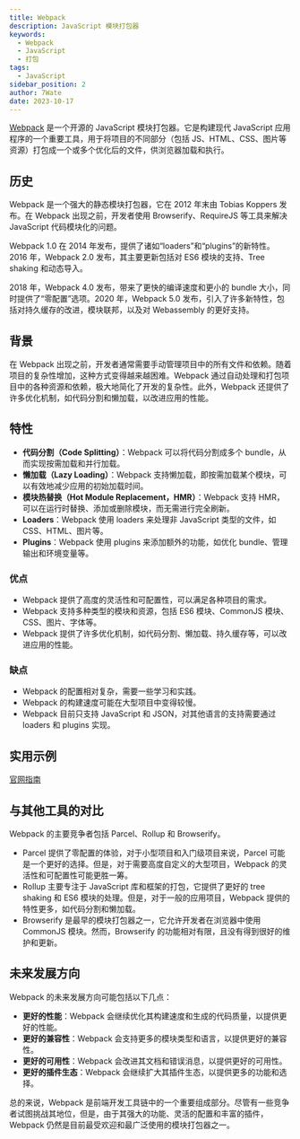 ```yaml
---
title: Webpack
description: JavaScript 模块打包器
keywords:
  - Webpack
  - JavaScript
  - 打包
tags:
  - JavaScript
sidebar_position: 2
author: 7Wate
date: 2023-10-17
---
```


[Webpack](https://webpack.js.org/) 是一个开源的 JavaScript 模块打包器。它是构建现代 JavaScript 应用程序的一个重要工具，用于将项目的不同部分（包括 JS、HTML、CSS、图片等资源）打包成一个或多个优化后的文件，供浏览器加载和执行。

## 历史

Webpack 是一个强大的静态模块打包器，它在 2012 年末由 Tobias Koppers 发布。在 Webpack 出现之前，开发者使用 Browserify、RequireJS 等工具来解决 JavaScript 代码模块化的问题。

Webpack 1.0 在 2014 年发布，提供了诸如“loaders”和“plugins”的新特性。2016 年，Webpack 2.0 发布，其主要更新包括对 ES6 模块的支持、Tree shaking 和动态导入。

2018 年，Webpack 4.0 发布，带来了更快的编译速度和更小的 bundle 大小，同时提供了“零配置”选项。2020 年，Webpack 5.0 发布，引入了许多新特性，包括对持久缓存的改进，模块联邦，以及对 Webassembly 的更好支持。

## 背景

在 Webpack 出现之前，开发者通常需要手动管理项目中的所有文件和依赖。随着项目的复杂性增加，这种方式变得越来越困难。Webpack 通过自动处理和打包项目中的各种资源和依赖，极大地简化了开发的复杂性。此外，Webpack 还提供了许多优化机制，如代码分割和懒加载，以改进应用的性能。

## 特性

- **代码分割（Code Splitting）**：Webpack 可以将代码分割成多个 bundle，从而实现按需加载和并行加载。
- **懒加载（Lazy Loading）**：Webpack 支持懒加载，即按需加载某个模块，可以有效地减少应用的初始加载时间。
- **模块热替换（Hot Module Replacement，HMR）**：Webpack 支持 HMR，可以在运行时替换、添加或删除模块，而无需进行完全刷新。
- **Loaders**：Webpack 使用 loaders 来处理非 JavaScript 类型的文件，如 CSS、HTML、图片等。
- **Plugins**：Webpack 使用 plugins 来添加额外的功能，如优化 bundle、管理输出和环境变量等。

### 优点

- Webpack 提供了高度的灵活性和可配置性，可以满足各种项目的需求。
- Webpack 支持多种类型的模块和资源，包括 ES6 模块、CommonJS 模块、CSS、图片、字体等。
- Webpack 提供了许多优化机制，如代码分割、懒加载、持久缓存等，可以改进应用的性能。

### 缺点

- Webpack 的配置相对复杂，需要一些学习和实践。
- Webpack 的构建速度可能在大型项目中变得较慢。
- Webpack 目前只支持 JavaScript 和 JSON，对其他语言的支持需要通过 loaders 和 plugins 实现。

## 实用示例

[官网指南](https://webpack.docschina.org/guides/getting-started/)

## 与其他工具的对比

Webpack 的主要竞争者包括 Parcel、Rollup 和 Browserify。

- Parcel 提供了零配置的体验，对于小型项目和入门级项目来说，Parcel 可能是一个更好的选择。但是，对于需要高度自定义的大型项目，Webpack 的灵活性和可配置性可能更胜一筹。
- Rollup 主要专注于 JavaScript 库和框架的打包，它提供了更好的 tree shaking 和 ES6 模块的处理。但是，对于一般的应用项目，Webpack 提供的特性更多，如代码分割和懒加载。
- Browserify 是最早的模块打包器之一，它允许开发者在浏览器中使用 CommonJS 模块。然而，Browserify 的功能相对有限，且没有得到很好的维护和更新。

## 未来发展方向

Webpack 的未来发展方向可能包括以下几点：

- **更好的性能**：Webpack 会继续优化其构建速度和生成的代码质量，以提供更好的性能。
- **更好的兼容性**：Webpack 会支持更多的模块类型和语言，以提供更好的兼容性。
- **更好的可用性**：Webpack 会改进其文档和错误消息，以提供更好的可用性。
- **更好的插件生态**：Webpack 会继续扩大其插件生态，以提供更多的功能和选择。

总的来说，Webpack 是前端开发工具链中的一个重要组成部分。尽管有一些竞争者试图挑战其地位，但是，由于其强大的功能、灵活的配置和丰富的插件，Webpack 仍然是目前最受欢迎和最广泛使用的模块打包器之一。
